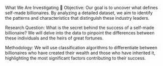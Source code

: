 What We Are Investigating 🧐
Objective: Our goal is to uncover what defines self-made billionaires. By analyzing a detailed dataset, we aim to identify the patterns and characteristics that distinguish these industry leaders.

Research Question: What is the secret behind the success of a self-made billionaire? We will delve into the data to pinpoint the differences between these individuals and the heirs of great fortunes.

Methodology: We will use classification algorithms to differentiate between billionaires who have created their wealth and those who have inherited it, highlighting the most significant factors contributing to their success.
